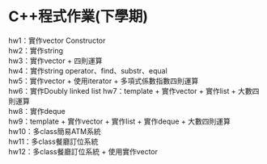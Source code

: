 # C++程式作業(下學期)
hw1：實作vector Constructor  
hw2：實作string  
hw3：實作vector + 四則運算  
hw4：實作string operator、find、substr、equal  
hw5：實作vector + 使用iterator + 多項式係數指數四則運算  
hw6：實作Doubly linked list 
hw7：template + 實作vector + 實作list + 大數四則運算  
hw8：實作deque  
hw9：template + 實作vector + 實作list + 實作deque + 大數四則運算  
hw10：多class簡易ATM系統  
hw11：多class餐廳訂位系統  
hw12：多class餐廳訂位系統 + 使用實作vector
